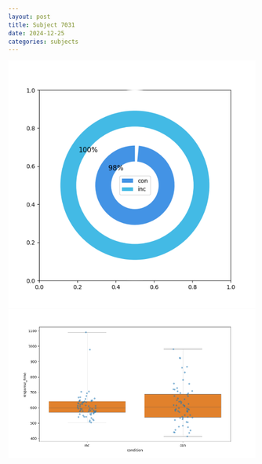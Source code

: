 ```yaml
---
layout: post
title: Subject 7031
date: 2024-12-25
categories: subjects
---
```


![](data/7031/run-7/7031_accuracy_by_condition.png)
![](data/7031/run-7/7031_rt.png)
